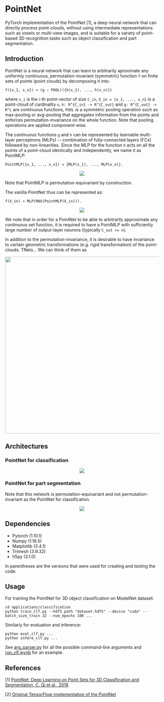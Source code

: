 # PointNet
PyTorch implementation of the PointNet [1], a deep neural network that can directly process point-clouds, without using intermediate representations such as voxels or multi-view images, and is suitable for a variety of point-based 3D recognition tasks such as object classification and part segmentation.

## Introduction

PointNet is a neural network that can learn to arbitrarily aproximate any uniformly continuous, permutation-invariant (symmetric) function `f` on finite sets of points (point clouds) by decomposing it into:
```
f({x_1, x_n}) ≈ (g ∘ POOL)({h(x_1), ..., h(x_n)})
```
where `x_i` is the i-th point-vector of size `C_in`, `X_in = {x_1, ..., x_n}` is a point-cloud of cardinality `n`, `h: R^{C_in} -> R^{C_out}` and `g: R^{C_out} -> R^L` are continuous functions, `POOL` is a symmetric pooling operation such as max-pooling or avg-pooling that aggregates information from the points and enforces permutation-invariance on the whole function. Note that pooling operations are applied component-wise.

The continuous functions `g` and `h` can be represented by learnable multi-layer perceptrons (MLPs) -- combination of fully-connected layers (FCs) followed by non-linearities. Since the MLP for the function `h` acts on all the points of a point-cloud identically and independently, we name it as PointMLP:
```
PointMLP({x_1, ..., x_n}) = {MLP(x_1), ..., MLP(x_n)}.
```
<p align="center">
  <img align="center" src="https://user-images.githubusercontent.com/15230238/169560375-f784ecba-a2d7-4bb9-a70f-6182254b8cc5.svg">
</p>

Note that PointMLP is permutation-equivariant by construction.

The vanilla PointNet thus can be represented as:
```
f(X_in) ≈ MLP(MAX(PointMLP(X_in))).
```
<p align="center">
  <img align="center" src="https://user-images.githubusercontent.com/15230238/169559785-45b89b86-e74c-4d0b-85b4-c81d5bbccc33.svg">
</p>

We note that in order for a PointNet to be able to arbitrarily approximate any continuous set function, it is required to have a PointMLP with sufficiently large number of output-layer neurons (typically `C_out >= n`).

In addition to the permutation-invariance, it is desirable to have invariance to certain geometric transformations (e.g. rigid transformation) of the point-clouds. TNets...
We can think of them as 

<p align="center">
  <img align="center" width="578" src="https://user-images.githubusercontent.com/15230238/169561305-f6f60359-42f8-4edf-92e7-f0fcb7e5b076.svg">
</p>


## Architectures

### PointNet for classification

<p align="center">
  <img align="center" src="https://user-images.githubusercontent.com/15230238/169564557-7b7c9778-071c-49bd-a1dd-2ce9bd43a65e.svg">
</p>

### PointNet for part segmentation

Note that this network is permutation-equivariant and not permutation-invariant as the PointNet for classification.

<p align="center">
  <img align="center" src="https://user-images.githubusercontent.com/15230238/169564573-099b8476-be74-4ece-afc0-fa84aa2d2709.svg">
</p>


## Dependencies
- Pytorch (1.10.1)
- Numpy (1.18.5)
- Matplotlib (3.4.1)
- Trimesh (3.9.32)
- h5py (3.1.0)

In parentheses are the versions that were used for creating and testing the code.


## Usage
For training the PointNet for 3D object classification on ModelNet dataset:
```
cd applications/classification
python train_clf.py --hdf5_path "dataset.hdf5" --device "cuda" --batch_size_train 32 --num_epochs 100 ...
```
Similarly for evaluation and inference:
```
python eval_clf.py ...
python infere_clf.py ...
```
See [arg_parser.py](applications/classification/arg_parser.py) for all the possible command-line arguments and [run_clf.ipynb](applications/classification/run_clf.ipynb) for an example.


## References
[1] [PointNet: Deep Learning on Point Sets for 3D Classification and Segmentation, C. Qi et al., 2016](https://arxiv.org/abs/1612.00593)

[2] [Original TensorFlow implementation of the PointNet](https://github.com/charlesq34/pointnet)
